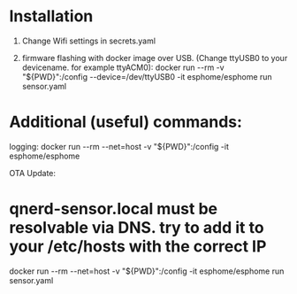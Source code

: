Installation
============

1. Change Wifi settings in secrets.yaml

2. firmware flashing with docker image over USB. (Change ttyUSB0 to your devicename. for example ttyACM0):
   docker run --rm -v "${PWD}":/config --device=/dev/ttyUSB0 -it esphome/esphome run sensor.yaml


Additional (useful) commands:
=============================

logging:
docker run --rm --net=host -v "${PWD}":/config -it esphome/esphome

OTA Update:
#  qnerd-sensor.local must be resolvable via DNS. try to add it to your /etc/hosts with the correct IP
docker run --rm --net=host -v "${PWD}":/config -it esphome/esphome run sensor.yaml

